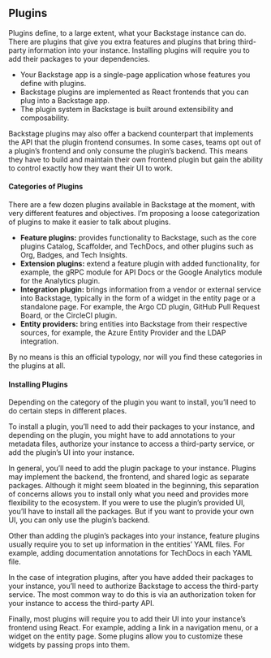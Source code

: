 ## Plugins

Plugins define, to a large extent, what your Backstage instance can do. There are plugins that give you extra features and plugins that bring third-party information into your instance. Installing plugins will require you to add their packages to your dependencies.

- Your Backstage app is a single-page application whose features you define with plugins.
- Backstage plugins are implemented as React frontends that you can plug into a Backstage app. 
- The plugin system in Backstage is built around extensibility and composability.

Backstage plugins may also offer a backend counterpart that implements the API that the plugin frontend consumes. In some cases, teams opt out of a plugin’s frontend and only consume the plugin’s backend. This means they have to build and maintain their own frontend plugin but gain the ability to control exactly how they want their UI to work. 

#### Categories of Plugins

There are a few dozen plugins available in Backstage at the moment, with very different features and objectives. I’m proposing a loose categorization of plugins to make it easier to talk about plugins.

-   **Feature plugins:**  provides functionality to Backstage, such as the core plugins Catalog, Scaffolder, and TechDocs, and other plugins such as Org, Badges, and Tech Insights.
-   **Extension plugins:**  extend a feature plugin with added functionality, for example, the gRPC module for API Docs or the Google Analytics module for the Analytics plugin.
-   **Integration plugin:**  brings information from a vendor or external service into Backstage, typically in the form of a widget in the entity page or a standalone page. For example, the Argo CD plugin, GitHub Pull Request Board, or the CircleCI plugin.
-   **Entity providers:**  bring entities into Backstage from their respective sources, for example, the Azure Entity Provider and the LDAP integration.

By no means is this an official typology, nor will you find these categories in the plugins at all.

#### Installing Plugins

Depending on the category of the plugin you want to install, you’ll need to do certain steps in different places.

To install a plugin, you’ll need to add their packages to your instance, and depending on the plugin, you might have to add annotations to your metadata files, authorize your instance to access a third-party service, or add the plugin’s UI into your instance.

In general, you’ll need to add the plugin package to your instance. Plugins may implement the backend, the frontend, and shared logic as separate packages. Although it might seem bloated in the beginning, this separation of concerns allows you to install only what you need and provides more flexibility to the ecosystem. If you were to use the plugin’s provided UI, you’ll have to install all the packages. But if you want to provide your own UI, you can only use the plugin’s backend.  

Other than adding the plugin’s packages into your instance, feature plugins usually require you to set up information in the entities’ YAML files. For example, adding documentation annotations for TechDocs in each YAML file. 

In the case of integration plugins, after you have added their packages to your instance, you’ll need to authorize Backstage to access the third-party service. The most common way to do this is via an authorization token for your instance to access the third-party API. 

Finally, most plugins will require you to add their UI into your instance’s frontend using React. For example, adding a link in a navigation menu, or a widget on the entity page. Some plugins allow you to customize these widgets by passing props into them. 
